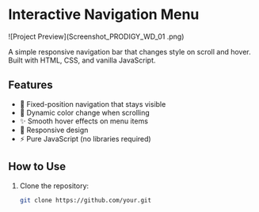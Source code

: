 # Interactive Navigation Menu

![Project Preview](Screenshot_PRODIGY_WD_01 .png) 

A simple responsive navigation bar that changes style on scroll and hover. Built with HTML, CSS, and vanilla JavaScript.

## Features

- 🚀 Fixed-position navigation that stays visible
- 🎨 Dynamic color change when scrolling
- ✨ Smooth hover effects on menu items
- 📱 Responsive design
- ⚡ Pure JavaScript (no libraries required)

## How to Use

1. Clone the repository:
   ```bash
   git clone https://github.com/your.git
